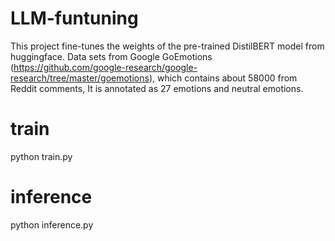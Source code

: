# LLM-funtuning
This project fine-tunes the weights of the pre-trained DistilBERT model from huggingface. Data sets from Google GoEmotions (https://github.com/google-research/google-research/tree/master/goemotions), which contains about 58000 from Reddit comments, It is annotated as 27 emotions and neutral emotions.
# train
python train.py
# inference
python inference.py
